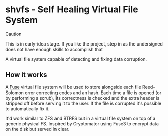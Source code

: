 # shvfs - Self Healing Virtual File System

> [!CAUTION]
> This is in early-idea stage. If you like the project, step in as the undersigned does not have enough skills to accomplish that

A virtual file system capable of detecting and fixing data corruption.

## How it works
A [Fuse](https://github.com/libfuse/libfuse) virtual file system will be used to store alongside each file Reed–Solomon error correcting codes and an hash. Each time a file is opened (or by performing a scrub), its correctness is checked and the extra header is stripped off before serving it to the user. If the file is corrupted it's possible to automatically fix it.

It'd work similar to ZFS and BTRFS but in a virtual file system on top of a generic physical FS. Inspired by Cryptomator using Fuse3 to encrypt data on the disk but served in clear.
